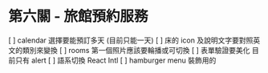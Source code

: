 # 第六關 - 旅館預約服務

[ ] calendar 選擇要能預訂多天 (目前只能一天)
[ ] 床的 icon 及說明文字要對照英文的類別來變換
[ ] rooms 第一個照片應該要輪播或可切換
[ ] 表單驗證要美化 目前只有 alert
[ ] 語系切換 React Intl
[ ] hamburger menu 裝飾用的
